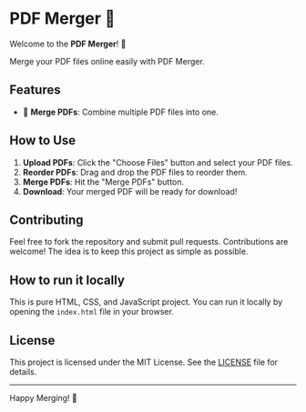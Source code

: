# PDF Merger 📄

Welcome to the **PDF Merger**! 🎉

Merge your PDF files online easily with PDF Merger.

## Features
- 📄 **Merge PDFs**: Combine multiple PDF files into one.

## How to Use
1. **Upload PDFs**: Click the "Choose Files" button and select your PDF files.
2. **Reorder PDFs**: Drag and drop the PDF files to reorder them.
3. **Merge PDFs**: Hit the "Merge PDFs" button.
4. **Download**: Your merged PDF will be ready for download!

## Contributing

Feel free to fork the repository and submit pull requests. Contributions are welcome! The idea is to keep this project as simple as possible.

## How to run it locally
This is pure HTML, CSS, and JavaScript project. You can run it locally by opening the `index.html` file in your browser.

## License

This project is licensed under the MIT License. See the [LICENSE](LICENSE) file for details.

---

Happy Merging! 🚀